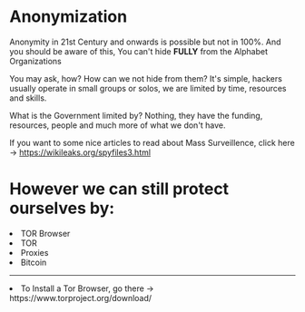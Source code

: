 <h1>Anonymization</h1>

<p>Anonymity in 21st Century and onwards is possible but not in 100%. And you should be aware of this, You can't hide <b>FULLY</b> from the Alphabet Organizations</p>

You may ask, how? How can we not hide from them?</li>
It's simple, hackers usually operate in small groups or solos, we are limited by time, resources and skills.

What is the Government limited by? Nothing, they have the funding, resources, people and much more of what we don't have.

If you want to some nice articles to read about Mass Surveillence, click here ->
https://wikileaks.org/spyfiles3.html
<br>

<h1>However we can still protect ourselves by:</h1>
<li>TOR Browser</li>
<li>TOR</li>
<li>Proxies</li>
<li>Bitcoin</li>

---
<li>To Install a Tor Browser, go there -> https://www.torproject.org/download/

